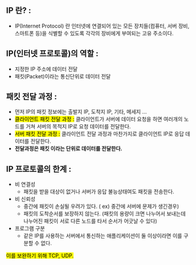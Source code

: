 ## IP 란? :
* IP(Internet Protocol) 란 인터넷에 연결되어 있는 모든 장치들(컴퓨터, 서버 장비, 스마트폰 등)을 식별할 수 있도록 각각의 장비에게 부여되는 고유 주소이다.

## IP(인터넷 프로토콜)의 역할 :
* 지정한 IP 주소에 데이터 전달
* 패킷(Packet)이라는 통신단위로 데이터 전달

## 패킷 전달 과정 :
* 먼저 IP의 패킷 정보에는 출발지 IP, 도착지 IP, 기타, 메세지 ...
* <mark>클라이언트 패킷 전달 과정 :</mark> 클라이언트가 서버에 데이터 요청을 하면 여러개의 노드를 거쳐 서버의 목적지 IP로 요청 데이터를 전달한다.
* <mark>서버 패킷 전달 과정 :</mark> 클라이언트 전달 과정과 마찬가지로 클라이언트 IP로 응답 데이터를 전달한다.
* **전달과정은 패킷 이라는 단위로 데이터를 전달한다.**

## IP 프로토콜의 한계 :
* 비 연결성
  * 패킷을 받을 대상이 없거나 서버가 응답 불능상태여도 패킷을 전송한다.
* 비 신뢰성
  * 중간에 패킷이 손실될 우려가 있다. ( ex) 중간에 서버에 문제가 생긴경우)
  * 패킷의 도착순서를 보장하지 않는다. (패킷의 용량이 크면 나누어서 보내는데 나누어진 패킷이 서로 다른 노드를 타서 순서가 어긋날 수 있다)
* 프로그램 구분
    * 같은 IP를 사용하는 서버에서 통신하는 애플리케이션이 둘 이상이라면 이를 구분할 수 없다.

<mark>이를 보완하기 위해 TCP, UDP. </makr>